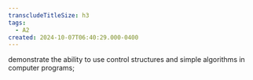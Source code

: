 ```yaml
---
transcludeTitleSize: h3
tags:
  - A2
created: 2024-10-07T06:40:29.000-0400
---
```

demonstrate the ability to use control structures and simple algorithms in computer programs;